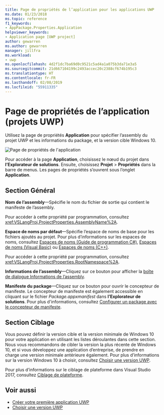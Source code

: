 ```yaml
---
title: Page de propriétés de l’application pour les applications UWP
ms.date: 01/23/2018
ms.topic: reference
f1_keywords:
- AppPackage.Properties.Application
helpviewer_keywords:
- Application page [UWP project]
author: gewarren
ms.author: gewarren
manager: jillfra
ms.workload:
- uwp
ms.openlocfilehash: 4d2f1dc7ba69d0c9521c5ad4a1a075b3da71e3a5
ms.sourcegitcommit: 21d667104199c2493accec20c2388cf674b195c3
ms.translationtype: HT
ms.contentlocale: fr-FR
ms.lasthandoff: 02/08/2019
ms.locfileid: "55911335"
---
```

# <a name="application-property-page-uwp-projects"></a>Page de propriétés de l’application (projets UWP)

Utilisez la page de propriétés **Application** pour spécifier l’assembly du projet UWP et les informations du package, et la version cible Windows 10.

![Page de propriétés de l'application](media/application-page-uwp.png)

Pour accéder à la page **Application**, choisissez le nœud du projet dans **l’Explorateur de solutions**. Ensuite, choisissez **Projet** > **Propriétés** dans la barre de menus. Les pages de propriétés s’ouvrent sous l’onglet **Application**.

## <a name="general-section"></a>Section Général

**Nom de l’assembly**&mdash;Spécifie le nom du fichier de sortie qui contient le manifeste de l’assembly.

Pour accéder à cette propriété par programmation, consultez <xref:VSLangProj.ProjectProperties.AssemblyName%2A>.

**Espace de noms par défaut**&mdash;Spécifie l’espace de noms de base pour les fichiers ajoutés au projet. Pour plus d’informations sur les espaces de noms, consultez [Espaces de noms (Guide de programmation C#)](/dotnet/csharp/programming-guide/namespaces/), [Espaces de noms (Visual Basic)](/dotnet/visual-basic/programming-guide/program-structure/namespaces) ou [Espaces de noms (C++)](/cpp/cpp/namespaces-cpp).

Pour accéder à cette propriété par programmation, consultez <xref:VSLangProj.ProjectProperties.RootNamespace%2A>.

**Informations de l’assembly**&mdash;Cliquez sur ce bouton pour afficher la [boîte de dialogue Informations de l’assembly](../../ide/reference/assembly-information-dialog-box.md).

**Manifeste du package**&mdash;Cliquez sur ce bouton pour ouvrir le concepteur de manifeste. Le concepteur de manifeste est également accessible en cliquant sur le fichier _Package.appxmanifest_ dans **l’Explorateur de solutions**. Pour plus d'informations, consultez [Configurer un package avec le concepteur de manifeste](/windows/uwp/packaging/packaging-uwp-apps#configure-an-app-package).

## <a name="targeting-section"></a>Section Ciblage

Vous pouvez définir la version cible et la version minimale de Windows 10 pour votre application en utilisant les listes déroulantes dans cette section. Nous vous recommandons de cibler la version la plus récente de Windows 10, et si vous développez une application d’entreprise, de prendre en charge une version minimale antérieure également. Pour plus d’informations sur la version Windows 10 à choisir, consultez [Choisir une version UWP](/windows/uwp/updates-and-versions/choose-a-uwp-version).

Pour plus d’informations sur le ciblage de plateforme dans Visual Studio 2017, consultez [Ciblage de plateforme](/visualstudio/productinfo/vs2017-compatibility-vs#platform-targeting).

## <a name="see-also"></a>Voir aussi

- [Créer votre première application UWP](/windows/uwp/get-started/your-first-app)
- [Choisir une version UWP](/windows/uwp/updates-and-versions/choose-a-uwp-version)
